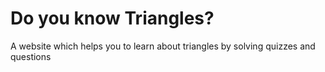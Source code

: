 # Do you know Triangles?
A website which helps you to learn about triangles by solving quizzes and questions
 
